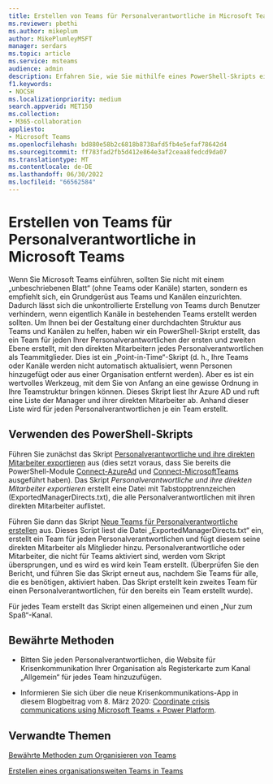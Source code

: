 ```yaml
---
title: Erstellen von Teams für Personalverantwortliche in Microsoft Teams
ms.reviewer: pbethi
ms.author: mikeplum
author: MikePlumleyMSFT
manager: serdars
ms.topic: article
ms.service: msteams
audience: admin
description: Erfahren Sie, wie Sie mithilfe eines PowerShell-Skripts ein Team für jeden Manager mit seinen direkten Mitarbeitern als Teammitglieder erstellen.
f1.keywords:
- NOCSH
ms.localizationpriority: medium
search.appverid: MET150
ms.collection:
- M365-collaboration
appliesto:
- Microsoft Teams
ms.openlocfilehash: bd880e58b2c6818b8738afd5fb4e5efaf78642d4
ms.sourcegitcommit: ff783fad2fb5d412e864e3af2ceaa8fedcd9da07
ms.translationtype: MT
ms.contentlocale: de-DE
ms.lasthandoff: 06/30/2022
ms.locfileid: "66562584"
---
```

# <a name="create-people-manager-teams-in-microsoft-teams"></a>Erstellen von Teams für Personalverantwortliche in Microsoft Teams


Wenn Sie Microsoft Teams einführen, sollten Sie nicht mit einem „unbeschriebenen Blatt“ (ohne Teams oder Kanäle) starten, sondern es empfiehlt sich, ein Grundgerüst aus Teams und Kanälen einzurichten. Dadurch lässt sich die unkontrollierte Erstellung von Teams durch Benutzer verhindern, wenn eigentlich Kanäle in bestehenden Teams erstellt werden sollten. Um Ihnen bei der Gestaltung einer durchdachten Struktur aus Teams und Kanälen zu helfen, haben wir ein PowerShell-Skript erstellt, das ein Team für jeden Ihrer Personalverantwortlichen der ersten und zweiten Ebene erstellt, mit den direkten Mitarbeitern jedes Personalverantwortlichen als Teammitglieder. Dies ist ein „Point-in-Time“-Skript (d. h., Ihre Teams oder Kanäle werden nicht automatisch aktualisiert, wenn Personen hinzugefügt oder aus einer Organisation entfernt werden). Aber es ist ein wertvolles Werkzeug, mit dem Sie von Anfang an eine gewisse Ordnung in Ihre Teamstruktur bringen können. Dieses Skript liest Ihr Azure AD und ruft eine Liste der Manager und ihrer direkten Mitarbeiter ab. Anhand dieser Liste wird für jeden Personalverantwortlichen je ein Team erstellt. 

## <a name="how-to-use-the-powershell-script"></a>Verwenden des PowerShell-Skripts 

Führen Sie zunächst das Skript [Personalverantwortliche und ihre direkten Mitarbeiter exportieren](scripts/powershell-script-create-teams-from-managers-export-managers.md) aus (dies setzt voraus, dass Sie bereits die PowerShell-Module [Connect-AzureAd](/powershell/module/azuread/connect-azuread?view=azureadps-2.0) und [Connect-MicrosoftTeams](/powershell/module/teams/connect-microsoftteams?view=teams-ps) ausgeführt haben). Das Skript *Personalverantwortliche und ihre direkten Mitarbeiter exportieren* erstellt eine Datei mit Tabstopptrennzeichen (ExportedManagerDirects.txt), die alle Personalverantwortlichen mit ihren direkten Mitarbeiter auflistet. 

Führen Sie dann das Skript [Neue Teams für Personalverantwortliche erstellen](scripts/powershell-script-create-teams-from-managers-new-teams.md) aus. Dieses Script liest die Datei „ExportedManagerDirects.txt“ ein, erstellt ein Team für jeden Personalverantwortlichen und fügt diesem seine direkten Mitarbeiter als Mitglieder hinzu. Personalverantwortliche oder Mitarbeiter, die nicht für Teams aktiviert sind, werden vom Skript übersprungen, und es wird es wird kein Team erstellt. (Überprüfen Sie den Bericht, und führen Sie das Skript erneut aus, nachdem Sie Teams für alle, die es benötigen, aktiviert haben. Das Skript erstellt kein zweites Team für einen Personalverantwortlichen, für den bereits ein Team erstellt wurde).

Für jedes Team erstellt das Skript einen allgemeinen und einen „Nur zum Spaß“-Kanal. 

## <a name="best-practices"></a>Bewährte Methoden

- Bitten Sie jeden Personalverantwortlichen, die Website für Krisenkommunikation Ihrer Organisation als Registerkarte zum Kanal „Allgemein“ für jedes Team hinzuzufügen. 

- Informieren Sie sich über die neue Krisenkommunikations-App in diesem Blogbeitrag vom 8. März 2020: [Coordinate crisis communications using Microsoft Teams + Power Platform](https://techcommunity.microsoft.com/t5/microsoft-teams-blog/coordinate-crisis-communications-using-microsoft-teams-power/ba-p/1216715).

## <a name="related-topics"></a>Verwandte Themen

[Bewährte Methoden zum Organisieren von Teams](best-practices-organizing.md)

[Erstellen eines organisationsweiten Teams in Teams](create-an-org-wide-team.md)